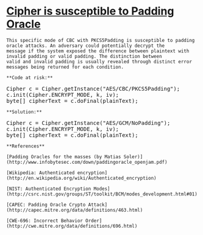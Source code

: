 # [Cipher is susceptible to Padding Oracle](http://find-sec-bugs.github.io/bugs.htm#PADDING_ORACLE)

    This specific mode of CBC with PKCS5Padding is susceptible to padding oracle attacks. An adversary could potentially decrypt the
    message if the system exposed the difference between plaintext with invalid padding or valid padding. The distinction between
    valid and invalid padding is usually revealed through distinct error messages being returned for each condition.

    **Code at risk:**

<pre>Cipher c = Cipher.getInstance("AES/CBC/PKCS5Padding");
c.init(Cipher.ENCRYPT_MODE, k, iv);
byte[] cipherText = c.doFinal(plainText);</pre>

    **Solution:**

<pre>Cipher c = Cipher.getInstance("AES/GCM/NoPadding");
c.init(Cipher.ENCRYPT_MODE, k, iv);
byte[] cipherText = c.doFinal(plainText);</pre>

    **References**  

    [Padding Oracles for the masses (by Matias Soler)](http://www.infobytesec.com/down/paddingoracle_openjam.pdf)  

    [Wikipedia: Authenticated encryption](http://en.wikipedia.org/wiki/Authenticated_encryption)  

    [NIST: Authenticated Encryption Modes](http://csrc.nist.gov/groups/ST/toolkit/BCM/modes_development.html#01)  

    [CAPEC: Padding Oracle Crypto Attack](http://capec.mitre.org/data/definitions/463.html)  

    [CWE-696: Incorrect Behavior Order](http://cwe.mitre.org/data/definitions/696.html)